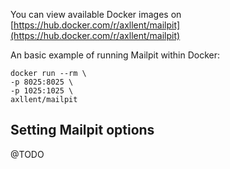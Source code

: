 You can view available Docker images on [https://hub.docker.com/r/axllent/mailpit](https://hub.docker.com/r/axllent/mailpit)

An basic example of running Mailpit within Docker:

```
docker run --rm \
-p 8025:8025 \
-p 1025:1025 \
axllent/mailpit
```

## Setting Mailpit options

@TODO